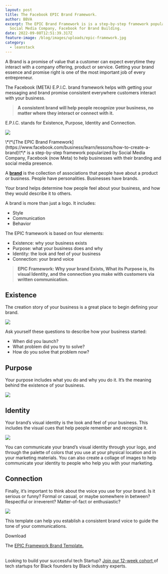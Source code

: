 ```yaml
---
layout: post
title: The Facebook EPIC Brand Framework.
author: BBVA
excerpt: The EPIC Brand Framework is is a step-by-step framework popularized by
  Social Media Company, Facebook for Brand Building.
date: 2022-09-08T12:51:39.317Z
feature-image: /blog/images/uploads/epic-framework.jpg
category:
  - leanstack
---
```

A Brand is a promise of value that a customer can expect everytime they interact with a company offering, product or service. Getting your brand essence and promise right is one of the most important job of every entrepreneur.

T﻿he Facebook (META) E.P.I.C. brand framework helps with getting your messaging and brand promise consistent everywhere customers interact with your business. 

> **A consistent brand will help people recognize your business, no matter where they interact or connect with it.**

E.P.I.C. stands for Existence, Purpose, Identity and Connection. 

![](/blog/images/uploads/epic-framework.jpg)

<!-- wp:paragraph --><!--StartFragment-->\*\*\[The EPIC Brand Framework](https://www.facebook.com/business/learn/lessons/how-to-create-a-brand)\*\* is a step-by-step framework popularized by Social Media Company, Facebook (now Meta) to help businesses with their branding and social media presence.<!--EndFragment-->

A **[brand](https://www.facebook.com/business/learn/lessons/what-is-a-brand?course_id=1082633775435281)** is the collection of associations that people have about a product or business. People have personalities. Businesses have brands.

Your brand helps determine how people feel about your business, and how they would describe it to others.

A brand is more than just a logo. It includes:

* Style
* Communication
* Behavior

The EPIC framework is based on four elements:  

<!-- /wp:paragraph -->

<!-- wp:list -->

* Existence: why your business exists
* Purpose: what your business does and why
* Identity: the look and feel of your business
* Connection: your brand voice

<!-- /wp:list -->

> **EPIC Framework: Why your brand Exists, What its Purpose is, its visual Identity, and the connection you make with customers via written communication.**

## Existence

The creation story of your business is a great place to begin defining your brand.

![](/blog/images/uploads/epic-existence.png)

Ask yourself these questions to describe how your business started:

* When did you launch?
* What problem did you try to solve?
* How do you solve that problem now?

## Purpose

Your purpose includes what you do and why you do it. It’s the meaning behind the existence of your business.

![](/blog/images/uploads/epic-purpose.png)

## Identity

Your brand’s visual identity is the look and feel of your business. This includes the visual cues that help people remember and recognize it.

![](/blog/images/uploads/epic-identity.png)

You can communicate your brand’s visual identity through your logo, and through the palette of colors that you use at your physical location and in your marketing materials. You can also create a collage of images to help communicate your identity to people who help you with your marketing.

## Connection

Finally, it’s important to think about the voice you use for your brand. Is it serious or funny? Formal or casual, or maybe somewhere in between? Respectful or irreverent? Matter-of-fact or enthusiastic?

![](/blog/images/uploads/epic-connection.png)

This template can help you establish a consistent brand voice to guide the tone of your communications.

Download 

T﻿he [EPIC Framework Brand Template.](https://scontent.fyto3-1.fna.fbcdn.net/v/t39.8562-6/93764570_719516135521604_7048287103649579008_n.pdf/LWE_CreateASocialMediaMapForYourBusiness_PDF_Button_download.pdf?_nc_cat=100&ccb=1-7&_nc_sid=ad8a9d&_nc_ohc=_ay_bmCKEDQAX_vnX3n&_nc_ht=scontent.fyto3-1.fna&oh=00_AT9JuirMOui5x4GSvZn7MVws9XML2h-wnlfR6pal-rNT7g&oe=63236EC4)

\
Looking to build your successful tech Startup? [Join our 12-week cohort ](https://blackventures.org/accelerator.html)of tech startups for Black founders by Black industry experts.
